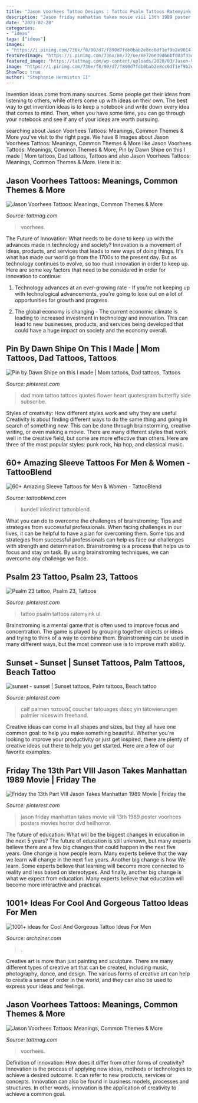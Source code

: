 ```yaml
---
title: "Jason Voorhees Tattoo Designs : Tattoo Psalm Tattoos Ratemyink Ul"
description: "Jason friday manhattan takes movie viii 13th 1989 poster voorhees posters movies horror dvd hellhorror"
date: "2023-02-28"
categories:
- "ideas"
tags: ["ideas"]
images:
- "https://i.pinimg.com/736x/f8/90/d7/f890d7fdb0bab2e8cc6df1ef9b2e9014--psalm--mens-tattoos.jpg"
featuredImage: "https://i.pinimg.com/736x/8e/72/6e/8e726e39d66bfd03f33d599ccdc237f6--mom-dad-tattoos-mom-and-dad-tattoo-ideas.jpg"
featured_image: "https://tattmag.com/wp-content/uploads/2020/03/Jason-Voorhees-tattoo-89-945x1024.jpg"
image: "https://i.pinimg.com/736x/f8/90/d7/f890d7fdb0bab2e8cc6df1ef9b2e9014--psalm--mens-tattoos.jpg"
ShowToc: true
author: "Stephanie Hermiston II"
---
```



Invention ideas come from many sources. Some people get their ideas from listening to others, while others come up with ideas on their own. The best way to get invention ideas is to keep a notebook and write down every idea that comes to mind. Then, when you have some time, you can go through your notebook and see if any of your ideas are worth pursuing.

	

		
searching about Jason Voorhees Tattoos: Meanings, Common Themes &amp; More you've visit to the right page. We have 8 Images about Jason Voorhees Tattoos: Meanings, Common Themes &amp; More like Jason Voorhees Tattoos: Meanings, Common Themes &amp; More, Pin by Dawn Shipe on this I made | Mom tattoos, Dad tattoos, Tattoos and also Jason Voorhees Tattoos: Meanings, Common Themes &amp; More. Here it is:
		
    
## Jason Voorhees Tattoos: Meanings, Common Themes &amp; More

<img loading=lazy src="https://tattmag.com/wp-content/uploads/2020/03/Jason-Voorhees-tattoo-89-945x1024.jpg" onerror="this.onerror=null;this.src='https://tse4.mm.bing.net/th?id=OIP.wKXCeQhl8xM9m6Q8tDTcbAHaIB&amp;pid=15.1';" alt="Jason Voorhees Tattoos: Meanings, Common Themes &amp; More">

_Source: tattmag.com_

>voorhees. 

	

The Future of Innovation: What needs to be done to keep up with the advances made in technology and society?
Innovation is a movement of ideas, products, and services that leads to new ways of doing things. It's what has made our world go from the 1700s to the present day. But as technology continues to evolve, so too must innovation in order to keep up. Here are some key factors that need to be considered in order for innovation to continue:
1. Technology advances at an ever-growing rate - If you're not keeping up with technological advancements, you're going to lose out on a lot of opportunities for growth and progress.

2. The global economy is changing - The current economic climate is leading to increased investment in technology and innovation. This can lead to new businesses, products, and services being developed that could have a huge impact on society and the economy overall.


    
## Pin By Dawn Shipe On This I Made | Mom Tattoos, Dad Tattoos, Tattoos

<img loading=lazy src="https://i.pinimg.com/736x/8e/72/6e/8e726e39d66bfd03f33d599ccdc237f6--mom-dad-tattoos-mom-and-dad-tattoo-ideas.jpg" onerror="this.onerror=null;this.src='https://tse4.mm.bing.net/th?id=OIP.-gcMGTc0NMjZNXgzRcryuwHaJ4&amp;pid=15.1';" alt="Pin by Dawn Shipe on this I made | Mom tattoos, Dad tattoos, Tattoos">

_Source: pinterest.com_

>dad mom tattoo tattoos quotes flower heart quotesgram butterfly side subscribe. 

	

Styles of creativity: How different styles work and why they are useful
Creativity is about finding different ways to do the same thing and going in search of something new. This can be done through brainstorming, creative writing, or even making a movie. There are many different styles that work well in the creative field, but some are more effective than others. Here are three of the most popular styles: punk rock, hip hop, and classical music.

    
## 60+ Amazing Sleeve Tattoos For Men &amp; Women - TattooBlend

<img loading=lazy src="https://tattooblend.com/wp-content/uploads/2017/03/15-6.jpg" onerror="this.onerror=null;this.src='https://tse4.mm.bing.net/th?id=OIP.0Svgnd4pwpwMDRGIFSz_OgHaH9&amp;pid=15.1';" alt="60+ Amazing Sleeve Tattoos for Men &amp; Women - TattooBlend">

_Source: tattooblend.com_

>kundell inkstinct tattooblend. 

	

What you can do to overcome the challenges of brainstroming: Tips and strategies from successful professionals.
When facing challenges in our lives, it can be helpful to have a plan for overcoming them. Some tips and strategies from successful professionals can help us face our challenges with strength and determination. Brainstroming is a process that helps us to focus and stay on task. By using brainstroming techniques, we can overcome any challenge we face.

    
## Psalm 23 Tattoo, Psalm 23, Tattoos

<img loading=lazy src="https://i.pinimg.com/736x/f8/90/d7/f890d7fdb0bab2e8cc6df1ef9b2e9014--psalm--mens-tattoos.jpg" onerror="this.onerror=null;this.src='https://tse1.mm.bing.net/th?id=OIP.9BSZmEtJmORDVsbVcFbTjgHaJ6&amp;pid=15.1';" alt="Psalm 23 tattoo, Psalm 23, Tattoos">

_Source: pinterest.com_

>tattoo psalm tattoos ratemyink ul. 

	

Brainstroming is a mental game that is often used to improve focus and concentration. The game is played by grouping together objects or ideas and trying to think of a way to combine them. Brainstroming can be used in many different ways, but the most common use is to improve math ability.

    
## Sunset - Sunset | Sunset Tattoos, Palm Tattoos, Beach Tattoo

<img loading=lazy src="https://i.pinimg.com/originals/87/46/e8/8746e8daf767483d0798967d8d9eb38b.jpg" onerror="this.onerror=null;this.src='https://tse4.mm.bing.net/th?id=OIP.cRCWI_NH143a9hyRHiCqJwHaLG&amp;pid=15.1';" alt="sunset - sunset | Sunset tattoos, Palm tattoos, Beach tattoo">

_Source: pinterest.com_

>calf palmen τατουάζ coucher tatouages ιδέες yin tätowierungen palmier niceswim freehand. 

	

Creative ideas can come in all shapes and sizes, but they all have one common goal: to help you make something beautiful. Whether you're looking to improve your productivity or just get inspired, there are plenty of creative ideas out there to help you get started. Here are a few of our favorite examples: 

    
## Friday The 13th Part VIII Jason Takes Manhattan 1989 Movie | Friday The

<img loading=lazy src="https://i.pinimg.com/originals/0f/3b/cd/0f3bcd4fac50fc8d78ea4caa5417fd0a.jpg" onerror="this.onerror=null;this.src='https://tse1.mm.bing.net/th?id=OIP.9Q-8O69biyHAVQDUcfGgQQHaLH&amp;pid=15.1';" alt="Friday the 13th Part VIII Jason Takes Manhattan 1989 Movie | Friday the">

_Source: pinterest.com_

>jason friday manhattan takes movie viii 13th 1989 poster voorhees posters movies horror dvd hellhorror. 

	

The future of education: What will be the biggest changes in education in the next 5 years?
The future of education is still unknown, but many experts believe there are a few big changes that could happen in the next five years. 
One change is how people learn. Many experts believe that the way we learn will change in the next five years. 
Another big change is how We learn. Some experts believe that learning will become more connected to reality and less based on stereotypes. 
And finally, another big change is what we expect from education. Many experts believe that education will become more interactive and practical.

    
## 1001+ Ideas For Cool And Gorgeous Tattoo Ideas For Men

<img loading=lazy src="https://archziner.com/wp-content/uploads/2020/10/half-of-female-face-other-half-of-clock-with-roman-numerals-sleeve-tattoo-ideas-for-men-black-background.jpg" onerror="this.onerror=null;this.src='https://tse1.mm.bing.net/th?id=OIP.FpQ8OryflRbJY22ozX6dEAHaHa&amp;pid=15.1';" alt="1001+ ideas for Cool And Gorgeous Tattoo Ideas For Men">

_Source: archziner.com_

>. 

	

Creative art is more than just painting and sculpture. There are many different types of creative art that can be created, including music, photography, dance, and design. The various forms of creative art can help to create a sense of order in the world, and they can also be used to express your ideas and feelings.

    
## Jason Voorhees Tattoos: Meanings, Common Themes &amp; More

<img loading=lazy src="https://tattmag.com/wp-content/uploads/2020/03/Jason-Voorhees-tattoo-86.jpg" onerror="this.onerror=null;this.src='https://tse2.mm.bing.net/th?id=OIP.yruw-VTG1ws0myJncifyTgHaHa&amp;pid=15.1';" alt="Jason Voorhees Tattoos: Meanings, Common Themes &amp; More">

_Source: tattmag.com_

>voorhees. 

	

Definition of innovation: How does it differ from other forms of creativity?
Innovation is the process of applying new ideas, methods or technologies to achieve a desired outcome. It can refer to new products, services or concepts. Innovation can also be found in business models, processes and structures. In other words, innovation is the application of creativity to achieve a common goal.

